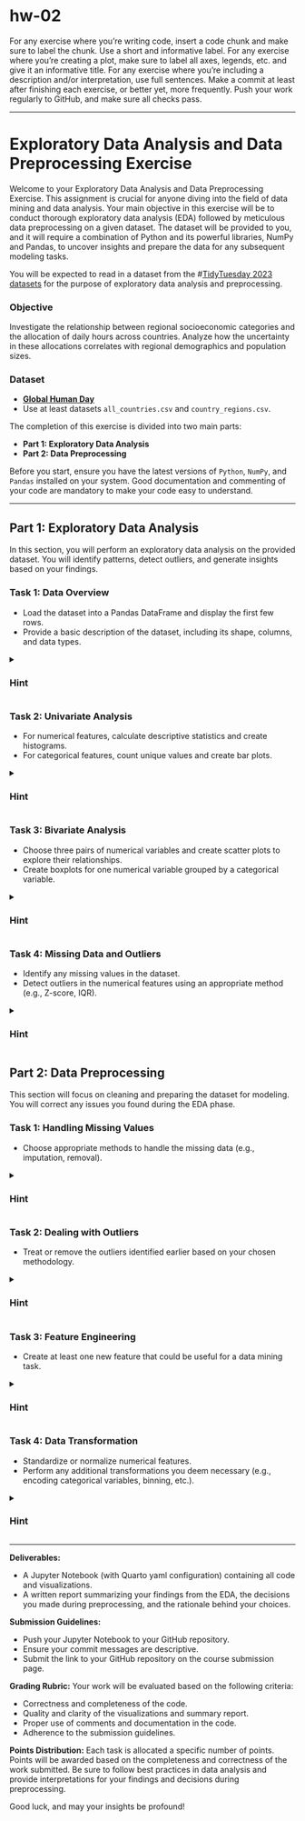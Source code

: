 # hw-02

For any exercise where you’re writing code, insert a code chunk and make
sure to label the chunk. Use a short and informative label. For any
exercise where you’re creating a plot, make sure to label all axes,
legends, etc. and give it an informative title. For any exercise where
you’re including a description and/or interpretation, use full
sentences. Make a commit at least after finishing each exercise, or
better yet, more frequently. Push your work regularly to GitHub, and make sure 
all checks pass.

---

# Exploratory Data Analysis and Data Preprocessing Exercise

Welcome to your Exploratory Data Analysis and Data Preprocessing Exercise. This assignment is crucial for anyone diving into the field of data mining and data analysis. Your main objective in this exercise will be to conduct thorough exploratory data analysis (EDA) followed by meticulous data preprocessing on a given dataset. The dataset will be provided to you, and it will require a combination of Python and its powerful libraries, NumPy and Pandas, to uncover insights and prepare the data for any subsequent modeling tasks.

You will be expected to read in a dataset from the #[TidyTuesday 2023 datasets](https://github.com/rfordatascience/tidytuesday/tree/master/data/2023) for the purpose of exploratory data analysis and preprocessing. 

### Objective
Investigate the relationship between regional socioeconomic categories and the allocation of daily hours across countries. Analyze how the uncertainty in these allocations correlates with regional demographics and population sizes.

### Dataset

- [**Global Human Day**](https://github.com/rfordatascience/tidytuesday/tree/master/data/2023/2023-09-12)
- Use at least datasets `all_countries.csv` and `country_regions.csv`. 

The completion of this exercise is divided into two main parts:

- **Part 1: Exploratory Data Analysis**
- **Part 2: Data Preprocessing**

Before you start, ensure you have the latest versions of `Python`, `NumPy`, and `Pandas` installed on your system. Good documentation and commenting of your code are mandatory to make your code easy to understand.

---

## Part 1: Exploratory Data Analysis 

In this section, you will perform an exploratory data analysis on the provided dataset. You will identify patterns, detect outliers, and generate insights based on your findings.

### Task 1: Data Overview 
- Load the dataset into a Pandas DataFrame and display the first few rows.
- Provide a basic description of the dataset, including its shape, columns, and data types.

<details>
  <summary><h3><b>Hint</b></h3></summary>

- Use functions like `.head()`, `.shape`, `.columns`, and `.dtypes` to get an overview of your DataFrame.
- Remember that `.info()` can be used to get a concise summary of the DataFrame including the non-null count and type of each column.

</details>

### Task 2: Univariate Analysis 
- For numerical features, calculate descriptive statistics and create histograms.
- For categorical features, count unique values and create bar plots.

<details>
  <summary><h3><b>Hint</b></h3></summary>

- Use `.describe()` for a quick statistical summary of the numerical features.
- Utilize `matplotlib` or `seaborn` libraries to create histograms (`hist()` or `sns.histplot()`).
- For categorical data, `value_counts()` can help in understanding the distribution of classes, and you can plot the results using `bar()` or `sns.countplot()`.

</details>

### Task 3: Bivariate Analysis 
- Choose three pairs of numerical variables and create scatter plots to explore their relationships.
- Create boxplots for one numerical variable grouped by a categorical variable.

<details>
  <summary><h3><b>Hint</b></h3></summary>

- When creating scatter plots with `plt.scatter()` or `sns.scatterplot()`, it might be helpful to color points by a third categorical variable using the hue parameter in Seaborn.
- Use `sns.boxplot()` to create boxplots. Consider using the hue parameter if you have sub-categories within your categorical variable.

</details>

### Task 4: Missing Data and Outliers 
- Identify any missing values in the dataset.
- Detect outliers in the numerical features using an appropriate method (e.g., Z-score, IQR).

<details>
  <summary><h3><b>Hint</b></h3></summary>

- The `.isnull()` method chained with `.sum()` can help identify missing values.
- Consider using the `scipy.stats` module for Z-score computation or the `IQR` which is the range between the first and third quartile of your data distribution for outlier detection.

</details>

## Part 2: Data Preprocessing 

This section will focus on cleaning and preparing the dataset for modeling. You will correct any issues you found during the EDA phase.

### Task 1: Handling Missing Values 
- Choose appropriate methods to handle the missing data (e.g., imputation, removal).

<details>
  <summary><h3><b>Hint</b></h3></summary>

- Imputation methods could involve using `.fillna()` with measures like mean (`data.mean()`) for numerical columns and mode (`data.mode().iloc[0]`) for categorical columns.
- For removal, `.dropna()` is straightforward but consider the impact on your dataset size.

</details>

### Task 2: Dealing with Outliers 
- Treat or remove the outliers identified earlier based on your chosen methodology.

<details>
  <summary><h3><b>Hint</b></h3></summary>

- For outlier removal, you may use boolean indexing based on Z-scores or IQR to filter your data.
- If you don't want to remove outliers, consider transforming them using methods such as log transformation.

</details>

### Task 3: Feature Engineering 
- Create at least one new feature that could be useful for a data mining task.

<details>
  <summary><h3><b>Hint</b></h3></summary>

- Think about the domain knowledge related to your dataset that could suggest new features. For instance, if you have date-time information, extracting the day of the week could be useful.
- Also, combining features, if relevant, to create ratios or differences can often reveal useful insights.

</details>

### Task 4: Data Transformation 
- Standardize or normalize numerical features.
- Perform any additional transformations you deem necessary (e.g., encoding categorical variables, binning, etc.).

<details>
  <summary><h3><b>Hint</b></h3></summary>

- For scaling, `StandardScaler` or `MinMaxScaler` from `sklearn.preprocessing` can be applied to numerical features.
- For normalization, `np.log1p()` (log(1+x)) can help in managing skewed data.
- Use `pd.get_dummies()` or `LabelEncoder`/`OneHotEncoder` from `sklearn.preprocessing` for encoding categorical variables.

</details>

---

**Deliverables:**
- A Jupyter Notebook (with Quarto yaml configuration) containing all code and visualizations.
- A written report summarizing your findings from the EDA, the decisions you made during preprocessing, and the rationale behind your choices.

**Submission Guidelines:**
- Push your Jupyter Notebook to your GitHub repository.
- Ensure your commit messages are descriptive.
- Submit the link to your GitHub repository on the course submission page.

**Grading Rubric:**
Your work will be evaluated based on the following criteria:
- Correctness and completeness of the code.
- Quality and clarity of the visualizations and summary report.
- Proper use of comments and documentation in the code.
- Adherence to the submission guidelines.

**Points Distribution:**
Each task is allocated a specific number of points. Points will be awarded based on the completeness and correctness of the work submitted. Be sure to follow best practices in data analysis and provide interpretations for your findings and decisions during preprocessing.

Good luck, and may your insights be profound!
